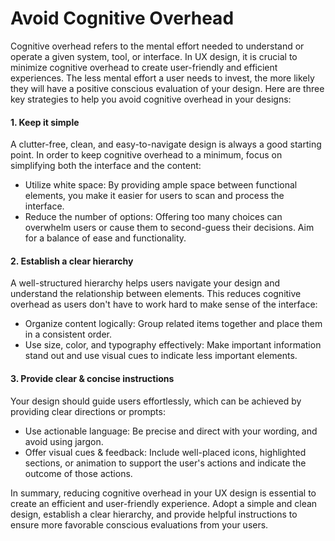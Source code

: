 # Avoid Cognitive Overhead

Cognitive overhead refers to the mental effort needed to understand or operate a given system, tool, or interface. In UX design, it is crucial to minimize cognitive overhead to create user-friendly and efficient experiences. The less mental effort a user needs to invest, the more likely they will have a positive conscious evaluation of your design. Here are three key strategies to help you avoid cognitive overhead in your designs:

#### 1. Keep it simple

A clutter-free, clean, and easy-to-navigate design is always a good starting point. In order to keep cognitive overhead to a minimum, focus on simplifying both the interface and the content:

- Utilize white space: By providing ample space between functional elements, you make it easier for users to scan and process the interface.
- Reduce the number of options: Offering too many choices can overwhelm users or cause them to second-guess their decisions. Aim for a balance of ease and functionality.

#### 2. Establish a clear hierarchy

A well-structured hierarchy helps users navigate your design and understand the relationship between elements. This reduces cognitive overhead as users don't have to work hard to make sense of the interface:

- Organize content logically: Group related items together and place them in a consistent order.
- Use size, color, and typography effectively: Make important information stand out and use visual cues to indicate less important elements.

#### 3. Provide clear & concise instructions

Your design should guide users effortlessly, which can be achieved by providing clear directions or prompts:

- Use actionable language: Be precise and direct with your wording, and avoid using jargon.
- Offer visual cues & feedback: Include well-placed icons, highlighted sections, or animation to support the user's actions and indicate the outcome of those actions.

In summary, reducing cognitive overhead in your UX design is essential to create an efficient and user-friendly experience. Adopt a simple and clean design, establish a clear hierarchy, and provide helpful instructions to ensure more favorable conscious evaluations from your users.
